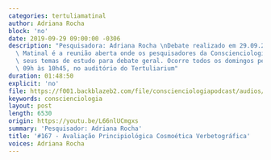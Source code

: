 ```yaml
---
categories: tertuliamatinal
author: Adriana Rocha
block: 'no'
date: 2019-09-29 09:00:00 -0306
description: "Pesquisadora: Adriana Rocha \nDebate realizado em 29.09.2019\n\nTertúlia\
  \ Matinal é a reunião aberta onde os pesquisadores da Conscienciologia apresentam\
  \ seus temas de estudo para debate geral. Ocorre todos os domingos pela manhã, das\
  \ 09h às 10h45, no auditório do Tertuliarium"
duration: 01:48:50
explicit: 'no'
file: https://f001.backblazeb2.com/file/conscienciologiapodcast/audios/L66nlUCmgxs.m4a
keywords: conscienciologia
layout: post
length: 6530
origin: https://youtu.be/L66nlUCmgxs
summary: 'Pesquisador: Adriana Rocha'
title: '#167 - Avaliação Principiológica Cosmoética Verbetográfica'
voices: Adriana Rocha
---
```

